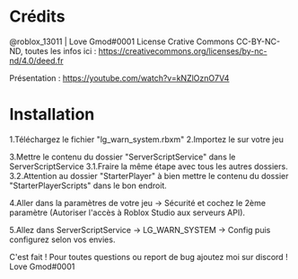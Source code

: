# Crédits

@roblox_13011 | Love Gmod#0001
License Crative Commons CC-BY-NC-ND, toutes les infos ici : https://creativecommons.org/licenses/by-nc-nd/4.0/deed.fr

Présentation : https://youtube.com/watch?v=kNZlOznO7V4

# Installation

1.Téléchargez le fichier "lg_warn_system.rbxm"
2.Importez le sur votre jeu

3.Mettre le contenu du dossier "ServerScriptService" dans le ServerScriptService
3.1.Fraire la même étape avec tous les autres dossiers.
3.2.Attention au dossier "StarterPlayer" à bien mettre le contenu du dossier "StarterPlayerScripts" dans le bon endroit.

4.Aller dans la paramètres de votre jeu -> Sécurité et cochez le 2ème paramètre (Autoriser l'accès à Roblox Studio aux serveurs API).

5.Allez dans ServerScriptService -> LG_WARN_SYSTEM -> Config puis configurez selon vos envies.

C'est fait ! Pour toutes questions ou report de bug ajoutez moi sur discord ! Love Gmod#0001
